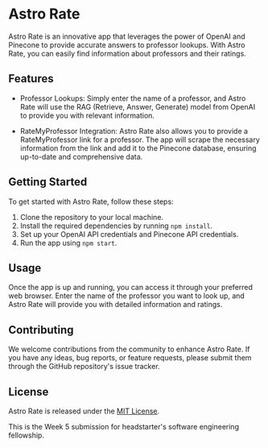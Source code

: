 # Astro Rate
Astro Rate is an innovative app that leverages the power of OpenAI and Pinecone to provide accurate answers to professor lookups. With Astro Rate, you can easily find information about professors and their ratings. 

## Features

- Professor Lookups: Simply enter the name of a professor, and Astro Rate will use the RAG (Retrieve, Answer, Generate) model from OpenAI to provide you with relevant information.

- RateMyProfessor Integration: Astro Rate also allows you to provide a RateMyProfessor link for a professor. The app will scrape the necessary information from the link and add it to the Pinecone database, ensuring up-to-date and comprehensive data.

## Getting Started

To get started with Astro Rate, follow these steps:

1. Clone the repository to your local machine.
2. Install the required dependencies by running `npm install`.
3. Set up your OpenAI API credentials and Pinecone API credentials.
4. Run the app using `npm start`.

## Usage

Once the app is up and running, you can access it through your preferred web browser. Enter the name of the professor you want to look up, and Astro Rate will provide you with detailed information and ratings.

## Contributing

We welcome contributions from the community to enhance Astro Rate. If you have any ideas, bug reports, or feature requests, please submit them through the GitHub repository's issue tracker.

## License

Astro Rate is released under the [MIT License](LICENSE).

This is the Week 5 submission for headstarter's software engineering fellowship.